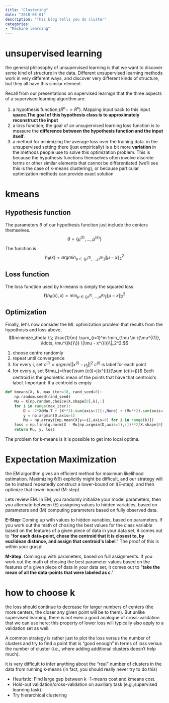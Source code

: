 ```yaml
---
title: "Clustering"
date: "2018-05-01"
description: "This blog tells you do cluster"
categories: 
- "Machine learning"
---
```



# unsupervised learning 
the general philosophy of unsupervised learning is that we want to discover some kind of structure in the data. Different unsupervised learning methods work in very different ways, and discover very different kinds of structure, but they all have this similar element.

Recall from our presentations on supervised learnign that the three aspects of a supervised learning algorithm are: 
1. a hypothesis function;($R^n -> R^n$). Mapping input back to this input **space.The goal of this hypothesis class is to approximately reconstruct the input**
2. a loss function; the goal of an unsupervised learning loss function is to measure the **difference between the hypothesis function and the input itself**.
3. a method for minimizing the average loss over the training data. in the unsupervised setting there (just empirically) is a bit more **variation** in the methods people use to solve this optimization problem. This is because the hypothesis functions themselves often involve discrete terms or other similar elements that cannot be differentiated (we’ll see this is the case of k-means clustering), or because particular optimization methods can provide exact solution 

# kmeans
## Hypothesis function
The parameters $\theta$ of our hypothesis function just include the centers themselves. 
$$\theta = \{\mu^{(1)}, \ldots, \mu^{(k)}\}$$

The function is $$h_\theta(x) = argmin_{\mu \in \{\mu^{(1)}, \ldots, \mu^{(k)}\} } \|\mu - x\|_2^2$$
## Loss function
The loss function used by k-means is simply the squared loss
$$\ell(h_\theta(x), x) = \min_{\mu \in \{\mu^{(1)}, \ldots, \mu^{(k)}\}} \|\mu - x\|_2^2$$

## Optimization 
Finally, let's now consider the ML optimization problem that results from the hypothesis and loss above,
$$minimize_\theta \;\; \frac{1}{m} \sum_{i=1}^m \min_{\mu \in \{\mu^{(1)}, \ldots, \mu^{(k)}\}} \|\mu - x^{(i)}\|_2^2.$$

1. choose centre randomly
2. repeat until convergence
3. for every i, set $c^{(i)}=argmin ||x^{(i)}-\mu_j||^2$ $c^{(i)}$ is label for each point
4. for every $\mu_j$ set $\mu_j=\frac{\sum (c(i)=j)x^{i}}{\sum (c(i)=j)}$ Each centroid is the geometric mean of the points that have that centroid's label. Important: If a centroid is empty 

```python
def kmeans(X, k, max_iter=10, rand_seed=0):
    np.random.seed(rand_seed)
    Mu = X[np.random.choice(X.shape[0],k),:]
    for i in range(max_iter):
        D = -2*X@Mu.T + (X**2).sum(axis=1)[:,None] + (Mu**2).sum(axis=1)
        y = np.argmin(D,axis=1)
        Mu = np.array([np.mean(X[y==i],axis=0) for i in range(k)])
    loss = np.linalg.norm(X - Mu[np.argmin(D,axis=1),:])**2/X.shape[0]
    return Mu, y, loss
```

The problem for k-means is it is possible to get into local optima. 

# Expectation Maximization

the EM algorithm gives an efficient method for maximum likelihood estimation. Maximizing ℓ(θ) explicitly might be difficult, and our strategy will be to instead repeatedly construct a lower-bound on l(E-step), and then optimize that lower-bound (M-step).

Lets review EM. In EM, you randomly initialize your model parameters, then you alternate between (E) assigning values to hidden variables, based on parameters and (M) computing parameters based on fully observed data.

**E-Step**: Coming up with values to hidden variables, based on parameters. If you work out the math of chosing the best values for the class variable based on the features of a given piece of data in your data set, it comes out to "**for each data-point, chose the centroid that it is closest to, by euclidean distance, and assign that centroid's label**." The proof of this is within your grasp!

**M-Step**: Coming up with parameters, based on full assignments. If you work out the math of chosing the best parameter values based on the features of a given piece of data in your data set, it comes out to "**take the mean of all the data-points that were labeled as c**."

# how to choose k

the loss should continue to decrease for larger numbers of centers (the more centers, the closer any given point will be to them). But unlike supervised learning, there is not even a good analogue of cross-validation that we can use here: this property of lower loss will typically also apply to a validation set as well.

A common strategy is rather just to plot the loss versus the number of clusters and try to find a point that is “good enough” in terms of loss versus the number of cluster (i.e., where adding additional clusters doesn’t help much).

it is very difficult to infer anything about the “real” number of clusters in the data from running k-means (in fact, you should really never try to do this)

- Heuristic: Find large gap between k -1-means cost and kmeans cost.
- Hold-out validation/cross-validation on auxiliary task (e.g.,supervised learning task).
- Try hierarchical clustering